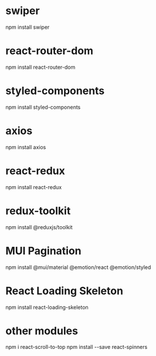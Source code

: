 # swiper

npm install swiper

# react-router-dom

npm install react-router-dom

# styled-components

npm install styled-components

# axios

npm install axios

# react-redux

npm install react-redux

# redux-toolkit

npm install @reduxjs/toolkit

# MUI Pagination

npm install @mui/material @emotion/react @emotion/styled

# React Loading Skeleton

npm install react-loading-skeleton

# other modules

npm i react-scroll-to-top
npm install --save react-spinners
